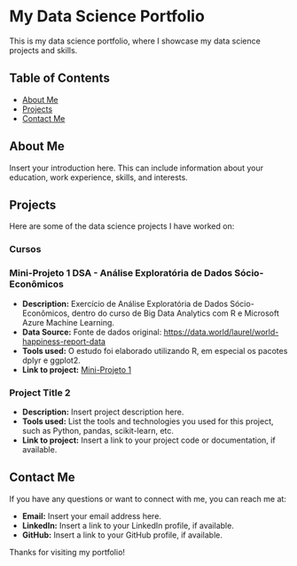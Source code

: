 # My Data Science Portfolio

This is my data science portfolio, where I showcase my data science projects and skills.

## Table of Contents

- [About Me](#about-me)
- [Projects](#projects)
- [Contact Me](#contact-me)

## About Me

Insert your introduction here. This can include information about your education, work experience, skills, and interests.

## Projects

Here are some of the data science projects I have worked on:

### Cursos
### Mini-Projeto 1 DSA - Análise Exploratória de Dados Sócio-Econômicos

- **Description:** Exercício de Análise Exploratória de Dados Sócio-Econômicos, dentro do curso de Big Data Analytics com R e Microsoft Azure Machine Learning.
- **Data Source:** Fonte de dados original: https://data.world/laurel/world-happiness-report-data
- **Tools used:** O estudo foi elaborado utilizando R, em especial os pacotes dplyr e ggplot2. 
- **Link to project:** [Mini-Projeto 1](Miniprojeto1.html)

### Project Title 2

- **Description:** Insert project description here.
- **Tools used:** List the tools and technologies you used for this project, such as Python, pandas, scikit-learn, etc.
- **Link to project:** Insert a link to your project code or documentation, if available.

## Contact Me

If you have any questions or want to connect with me, you can reach me at:

- **Email:** Insert your email address here.
- **LinkedIn:** Insert a link to your LinkedIn profile, if available.
- **GitHub:** Insert a link to your GitHub profile, if available.

Thanks for visiting my portfolio! 
